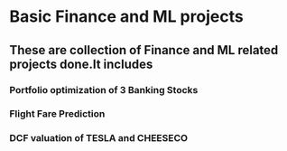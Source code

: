 # Basic Finance and ML projects
## These are collection of Finance and ML related projects done.It includes
### Portfolio optimization of 3 Banking Stocks 
### Flight Fare Prediction
### DCF valuation of TESLA and CHEESECO
